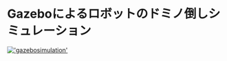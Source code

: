 # Gazeboによるロボットのドミノ倒しシミュレーション

[!['gazebosimulation'](https://user-images.githubusercontent.com/117993606/202971539-291320fe-ea77-4491-8c45-a9d4b90aa7d9.png)](https://youtu.be/i-8r6iH5ar8)
